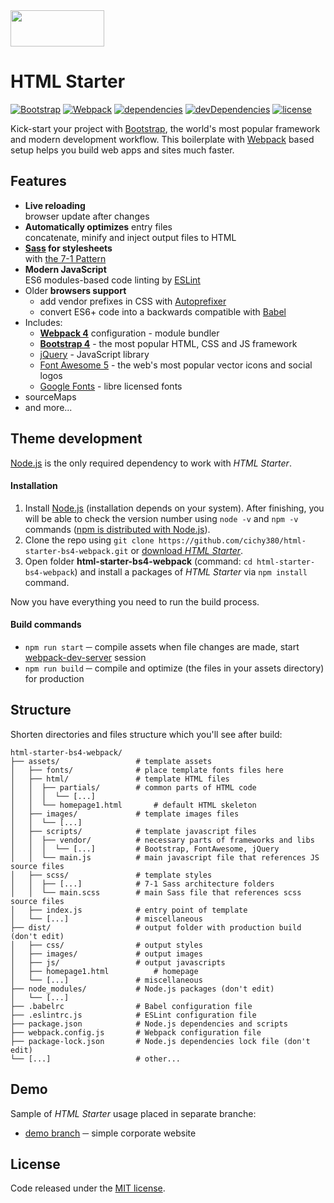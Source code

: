 <img src="http://marcin.silversite.pl/html-starter-bs4-webpack/logo-small.png" width="150" height="58" alt="">

# HTML Starter

[![Bootstrap](https://flat.badgen.net/badge/bootstrap/4.3/7952b3)](https://getbootstrap.com)
[![Webpack](https://flat.badgen.net/badge/webpack/4/14aaf3)](https://webpack.js.org)
[![dependencies](https://flat.badgen.net/david/dep/cichy380/html-starter-bs4-webpack)](https://david-dm.org/cichy380/html-starter-bs4-webpack)
[![devDependencies](https://flat.badgen.net/david/dev/cichy380/html-starter-bs4-webpack)](https://david-dm.org/cichy380/html-starter-bs4-webpack?type=dev)
[![license](https://flat.badgen.net/github/license/cichy380/html-starter-bs4-webpack)](https://github.com/cichy380/html-starter-bs4-webpack/blob/master/LICENSE.md)

Kick-start your project with [Bootstrap](https://getbootstrap.com/), the world's most popular framework and modern development workflow.
This boilerplate with [Webpack](https://webpack.js.org/) based setup helps you build web apps and sites much faster.

## Features

* **Live reloading** <br> browser update after changes
* **Automatically optimizes** entry files <br> concatenate, minify and inject output files to HTML
* **[Sass](https://sass-lang.com/) for stylesheets** <br> with [the 7-1 Pattern](https://sass-guidelin.es/#the-7-1-pattern)
* **Modern JavaScript** <br> ES6 modules-based code linting by [ESLint](https://eslint.org/)
* Older **browsers support** 
  * add vendor prefixes in CSS with [Autoprefixer](https://autoprefixer.github.io/)
  * convert ES6+ code into a backwards compatible with [Babel](https://babeljs.io/)
* Includes:
  * **[Webpack 4](https://webpack.js.org/)** configuration - module bundler
  * **[Bootstrap 4](http://getbootstrap.com/)** - the most popular HTML, CSS and JS framework
  * [jQuery](http://jquery.com/) - JavaScript library
  * [Font Awesome 5](https://fontawesome.com/) - the web's most popular vector icons and social logos
  * [Google Fonts](https://fonts.google.com/) - libre licensed fonts
* sourceMaps
* and more...

## Theme development

[Node.js](http://nodejs.org/) is the only required dependency to work with *HTML Starter*.


#### Installation

1. Install [Node.js](http://nodejs.org/) (installation depends on your system). After finishing, you will be able to 
check the version number using `node -v` and `npm -v` commands 
([npm is distributed with Node.js](https://www.npmjs.com/get-npm)).
2. Clone the repo using `git clone https://github.com/cichy380/html-starter-bs4-webpack.git` or [download *HTML Starter*](https://github.com/cichy380/html-starter-bs4-webpack/archive/master.zip).
3. Open folder **html-starter-bs4-webpack** (command: `cd html-starter-bs4-webpack`) and install a packages of *HTML Starter* via `npm install` command. 

Now you have everything you need to run the build process.

#### Build commands

* `npm run start` ─ compile assets when file changes are made, start [webpack-dev-server](https://github.com/webpack/webpack-dev-server) session
* `npm run build` ─ compile and optimize (the files in your assets directory) for production

## Structure

Shorten directories and files structure which you'll see after build: 

```shell
html-starter-bs4-webpack/
├── assets/                 # template assets
│   ├── fonts/              # place template fonts files here
│   ├── html/               # template HTML files
│   │  ├── partials/        # common parts of HTML code
│   │  │  └── [...]
│   │  └── homepage1.html       # default HTML skeleton
│   ├── images/             # template images files
│   │  └── [...]
│   ├── scripts/            # template javascript files
│   │  ├── vendor/          # necessary parts of frameworks and libs
│   │  │  └── [...]         # Bootstrap, FontAwesome, jQuery
│   │  └── main.js          # main javascript file that references JS source files
│   ├── scss/               # template styles
│   │  ├── [...]            # 7-1 Sass architecture folders
│   │  └── main.scss        # main Sass file that references scss source files
│   ├── index.js            # entry point of template
│   └── [...]               # miscellaneous
├── dist/                   # output folder with production build (don't edit)
│   ├── css/                # output styles
│   ├── images/             # output images
│   ├── js/                 # output javascripts
│   ├── homepage1.html          # homepage
│   └── [...]               # miscellaneous
├── node_modules/           # Node.js packages (don't edit)
│   └── [...]
├── .babelrc                # Babel configuration file
├── .eslintrc.js            # ESLint configuration file
├── package.json            # Node.js dependencies and scripts
├── webpack.config.js       # Webpack configuration file
├── package-lock.json       # Node.js dependencies lock file (don't edit)
└── [...]                   # other...
```

## Demo

Sample of *HTML Starter* usage placed in separate branche:
 * [demo branch](https://github.com/cichy380/html-starter-bs4-webpack/tree/demo) ─ simple corporate website

## License

Code released under the [MIT license](https://github.com/cichy380/html-starter-bs4-webpack/blob/master/LICENSE.md).
